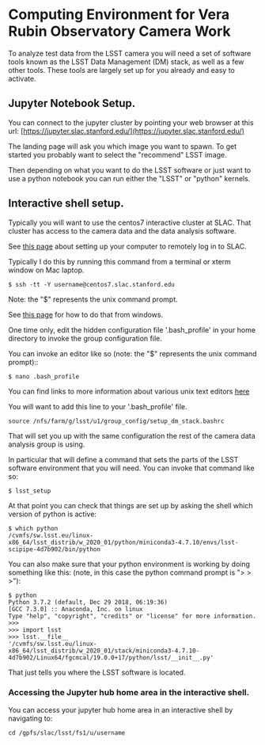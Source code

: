 # Computing Environment for Vera Rubin Observatory Camera Work

To analyze test data from the LSST camera you will need a set of
software tools known as the LSST Data Management (DM) stack, as well
as a few other tools.  These tools are largely set up for you already and easy to activate.

## Jupyter Notebook Setup.

You can connect to the jupyter cluster by
pointing your web browser at this url:
[https://jupyter.slac.stanford.edu/](https://jupyter.slac.stanford.edu/)

The landing page will ask you which image you want to spawn.
To get started you probably want to select the "recommend" LSST image.

Then depending on what you want to do  the LSST software or just want to use a
python notebook you can run either the "LSST" or "python" kernels.


## Interactive shell setup.

Typically you will want to use the centos7 interactive cluster at
SLAC.  That cluster has access to the camera data and
the data analysis software.

See [this page](slac_computing.md) about setting up your computer to remotely 
log in to SLAC. 

Typically I do this by running this command from a terminal or xterm
window on Mac laptop.  

    $ ssh -tt -Y username@centos7.slac.stanford.edu

Note: the "$" represents the unix command prompt.

See [this page](windows_setup.md) for how to do that from windows.

One time only, edit the hidden configuration file '.bash_profile' in your home
directory to invoke the group configuration file.

You can invoke an editor like so (note: the "$" represents the unix
command prompt)::

    $ nano .bash_profile

You can find links to more information about various unix text editors
[here](text_editors.md)

You will want to add this line to your '.bash_profile' file.

    source /nfs/farm/g/lsst/u1/group_config/setup_dm_stack.bashrc

That will set you up with the same configuration the rest of the
camera data analysis group is using.

In particular that will define a command that sets the parts of the
LSST software environment that you will need.   You can invoke that
command like so:

    $ lsst_setup

At that point you can check that things are set up by asking the shell
which version of python is active:

    $ which python
    /cvmfs/sw.lsst.eu/linux-x86_64/lsst_distrib/w_2020_01/python/miniconda3-4.7.10/envs/lsst-scipipe-4d7b902/bin/python

You can also make sure that your python environment is working by doing
something like this:  (note, in this case the python command prompt is "> > >"):

    $ python
    Python 3.7.2 (default, Dec 29 2018, 06:19:36) 
    [GCC 7.3.0] :: Anaconda, Inc. on linux
    Type "help", "copyright", "credits" or "license" for more information.
    >>> 
    >>> import lsst
    >>> lsst.__file__
    '/cvmfs/sw.lsst.eu/linux-x86_64/lsst_distrib/w_2020_01/stack/miniconda3-4.7.10-4d7b902/Linux64/fgcmcal/19.0.0+17/python/lsst/__init__.py'

That just tells you where the LSST software is located.


### Accessing the Jupyter hub home area in the interactive shell.

You can access your jupyter hub home area in an interactive shell by
navigating to:

    cd /gpfs/slac/lsst/fs1/u/username


<!--  LocalWords:  Jupyter slac_computing.md windows_setup.md lsst
 -->
<!--  LocalWords:  lsst_setup
 -->
